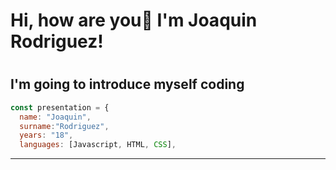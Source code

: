 <h1>Hi, how are you👋 I'm Joaquin Rodriguez!<h1>

<h2> I'm going to introduce myself coding </h2> 

```javascript
const presentation = {
  name: "Joaquin",
  surname:"Rodriguez",
  years: "18",
  languages: [Javascript, HTML, CSS],
```
---


